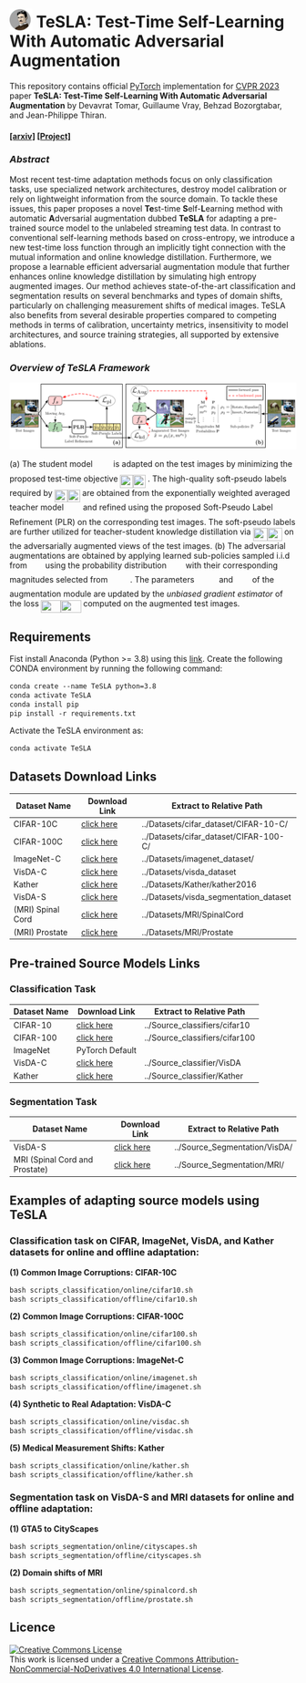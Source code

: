 # <img src="website/tesla.gif" width="40" height="40" style="vertical-align: bottom"/> <b>TeSLA: Test-Time Self-Learning With Automatic Adversarial Augmentation</b>

This repository contains official [PyTorch](https://pytorch.org/) implementation for [CVPR 2023](https://cvpr2023.thecvf.com/) paper **TeSLA: Test-Time Self-Learning With Automatic Adversarial Augmentation** by Devavrat Tomar, Guillaume Vray, Behzad Bozorgtabar, and Jean-Philippe Thiran.

#### [[arxiv]](http://arxiv.org/abs/2303.09870) [[Project]](https://behzadbozorgtabar.com/TeSLA.html)

### *Abstract*
Most recent test-time adaptation methods focus on only classification tasks, use specialized network architectures, destroy model calibration or rely on lightweight information from the source domain. To tackle these issues, this paper proposes a novel **Te**st-time **S**elf-**L**earning method with automatic **A**dversarial augmentation dubbed **TeSLA** for adapting a pre-trained source model to the unlabeled streaming test data. In contrast to conventional self-learning methods based on cross-entropy, we introduce a new test-time loss function through an implicitly tight connection with the mutual information and online knowledge distillation. Furthermore, we propose a learnable efficient adversarial augmentation module that further enhances online knowledge distillation by simulating high entropy augmented images. Our method achieves state-of-the-art classification and segmentation results on several benchmarks and types of domain shifts, particularly on challenging measurement shifts of medical images. TeSLA also benefits from several desirable properties compared to competing methods in terms of calibration, uncertainty metrics, insensitivity to model architectures, and source training strategies, all supported by extensive ablations.

### *Overview of TeSLA Framework*
<img src="website/tesla_overview.svg">


(a) The student model <img src="website/svgs/deb18c89b908abf80bef809cbdcbae2d.svg#gh-light-mode-only" align=middle width=14.252356799999989pt height=22.831056599999986pt/><img src="website/svgs_dark/deb18c89b908abf80bef809cbdcbae2d.svg#gh-dark-mode-only" align=middle width=14.252356799999989pt height=22.831056599999986pt/> is adapted on the test images by minimizing the proposed test-time objective <img src="website/svgs/a8c95121d37068acdbc35e9975f50c86.svg#gh-light-mode-only" align=middle width=22.31974139999999pt height=22.465723500000017pt/><img src="website/svgs_dark/a8c95121d37068acdbc35e9975f50c86.svg#gh-dark-mode-only" align=middle width=22.31974139999999pt height=22.465723500000017pt/>  . The high-quality soft-pseudo labels required by <img src="website/svgs/a8c95121d37068acdbc35e9975f50c86.svg#gh-light-mode-only" align=middle width=22.31974139999999pt height=22.465723500000017pt/><img src="website/svgs_dark/a8c95121d37068acdbc35e9975f50c86.svg#gh-dark-mode-only" align=middle width=22.31974139999999pt height=22.465723500000017pt/> are obtained from the exponentially weighted averaged teacher model <img src="website/svgs/5c7704963fa9ece758ae7def4b308098.svg#gh-light-mode-only" align=middle width=13.01377934999999pt height=22.831056599999986pt/><img src="website/svgs_dark/5c7704963fa9ece758ae7def4b308098.svg#gh-dark-mode-only" align=middle width=13.01377934999999pt height=22.831056599999986pt/> and refined using the proposed Soft-Pseudo Label Refinement (PLR) on the corresponding test images. The soft-pseudo labels are further utilized for teacher-student knowledge distillation via <img src="website/svgs/9ca5d7ed36b5da46a0cde6b76ae0a92a.svg#gh-light-mode-only" align=middle width=25.50469679999999pt height=22.465723500000017pt/><img src="website/svgs_dark/9ca5d7ed36b5da46a0cde6b76ae0a92a.svg#gh-dark-mode-only" align=middle width=25.50469679999999pt height=22.465723500000017pt/> on the adversarially augmented views of the test images. (b) The adversarial augmentations are obtained by applying learned sub-policies sampled i.i.d from <img src="website/svgs/865a2c771b7419b8742c1a4a04cc5584.svg#gh-light-mode-only" align=middle width=10.045686749999991pt height=22.648391699999998pt/> <img src="website/svgs_dark/865a2c771b7419b8742c1a4a04cc5584.svg#gh-dark-mode-only" align=middle width=10.045686749999991pt height=22.648391699999998pt/> using the probability distribution <img src="website/svgs/df5a289587a2f0247a5b97c1e8ac58ca.svg#gh-light-mode-only" align=middle width=12.83677559999999pt height=22.465723500000017pt/><img src="website/svgs_dark/df5a289587a2f0247a5b97c1e8ac58ca.svg#gh-dark-mode-only" align=middle width=12.83677559999999pt height=22.465723500000017pt/>  with their corresponding magnitudes selected from <img src="website/svgs/fb97d38bcc19230b0acd442e17db879c.svg#gh-light-mode-only" align=middle width=17.73973739999999pt height=22.465723500000017pt/><img src="website/svgs_dark/fb97d38bcc19230b0acd442e17db879c.svg#gh-dark-mode-only" align=middle width=17.73973739999999pt height=22.465723500000017pt/>. The parameters <img src="website/svgs/fb97d38bcc19230b0acd442e17db879c.svg#gh-light-mode-only" align=middle width=17.73973739999999pt height=22.465723500000017pt/><img src="website/svgs_dark/fb97d38bcc19230b0acd442e17db879c.svg#gh-dark-mode-only" align=middle width=17.73973739999999pt height=22.465723500000017pt/> and <img src="website/svgs/df5a289587a2f0247a5b97c1e8ac58ca.svg#gh-light-mode-only" align=middle width=12.83677559999999pt height=22.465723500000017pt/><img src="website/svgs_dark/df5a289587a2f0247a5b97c1e8ac58ca.svg#gh-dark-mode-only" align=middle width=12.83677559999999pt height=22.465723500000017pt/> of the augmentation module are updated by the *unbiased gradient estimator* of the loss <img src="website/svgs/10b6ebc26c060d3fcbcc764955f8476f.svg#gh-light-mode-only" align=middle width=35.03099654999999pt height=22.465723500000017pt/><img src="website/svgs_dark/10b6ebc26c060d3fcbcc764955f8476f.svg#gh-dark-mode-only" align=middle width=35.03099654999999pt height=22.465723500000017pt/> computed on the augmented test images.


## **Requirements**

Fist install Anaconda (Python >= 3.8) using this [link](https://docs.anaconda.com/anaconda/install/index.html). Create the following CONDA environment by running the following command:
```
conda create --name TeSLA python=3.8
conda activate TeSLA
conda install pip
pip install -r requirements.txt
```
Activate the TeSLA environment as:
```
conda activate TeSLA
```

## **Datasets Download Links**
| Dataset Name      	| Download Link                                                                                      	| Extract to Relative Path               	|
|-------------------	|----------------------------------------------------------------------------------------------------	|----------------------------------------	|
| CIFAR-10C         	| [click here](https://zenodo.org/record/2535967 )                                                   	| ../Datasets/cifar_dataset/CIFAR-10-C/  	|
| CIFAR-100C        	| [click here](https://zenodo.org/record/3555552)                                                    	| ../Datasets/cifar_dataset/CIFAR-100-C/ 	|
| ImageNet-C        	| [click here](https://zenodo.org/record/2536630)                                                    	| ../Datasets/imagenet_dataset/          	|
| VisDA-C           	| [click here](https://github.com/VisionLearningGroup/taskcv-2017-public/tree/master/classification) 	| ../Datasets/visda_dataset              	|
| Kather            	| [click here](https://github.com/agaldran/t3po)| ../Datasets/Kather/kather2016                            	|
| VisDA-S           	| [click here](https://github.com/VisionLearningGroup/taskcv-2017-public/tree/master/segmentation)   	| ../Datasets/visda_segmentation_dataset              	|
| (MRI) Spinal Cord 	| [click here](http://niftyweb.cs.ucl.ac.uk/program.php?p=CHALLENGE)                                 	| ../Datasets/MRI/SpinalCord             	|
| (MRI) Prostate    	| [click here](https://liuquande.github.io/SAML/)                                                    	| ../Datasets/MRI/Prostate               	|

## **Pre-trained Source Models Links**
### **Classification Task**
| Dataset Name 	| Download Link                                                                                         	| Extract to Relative Path       	|
|--------------	|-------------------------------------------------------------------------------------------------------	|--------------------------------	|
| CIFAR-10     	| [click here](https://drive.google.com/drive/folders/1bwf3qnaquRcfnoTfxKDwikVd_LnCitAm?usp=sharing)    	| ../Source_classifiers/cifar10  	|
| CIFAR-100    	| [click here](https://drive.google.com/drive/folders/1bnnkYORAwrjWI0jNhfVm_w0MvZH_DwJC?usp=share_link) 	| ../Source_classifiers/cifar100 	|
| ImageNet     	| PyTorch Default                                                               	|                                	|
| VisDA-C      	| [click here](https://drive.google.com/drive/folders/18PFWydp5nIA2lZ_zZ5FxskwlfHS_1eHV?usp=share_link) 	| ../Source_classifier/VisDA     	|
| Kather       	| [click here](https://drive.google.com/drive/folders/1uCDSqv-fgBsWNDZUUtshe-JG_0bs3wEQ?usp=share_link) 	| ../Source_classifier/Kather    	|

### **Segmentation Task**

| Dataset Name                   	| Download Link                                                                                         	| Extract to Relative Path                 	|
|--------------------------------	|-------------------------------------------------------------------------------------------------------	|------------------------------------------	|
| VisDA-S                        	| [click here](https://drive.google.com/drive/folders/1kxRHDKxB90PwqTcYUpMHNR1IG5DZBy8K?usp=share_link) 	| ../Source_Segmentation/VisDA/ 	|
| MRI (Spinal Cord and Prostate) 	| [click here](https://drive.google.com/drive/folders/1cV5Y2TRKUSJiUZqzFZCRqpQzxF__H1NF?usp=share_link) 	| ../Source_Segmentation/MRI/   	|
<!-- 
## **Code for training source models from scratch**

The above pre-trained source models can be obtained using the code available at: https://github.com/devavratTomar/tesla_appendix -->

## **Examples of adapting source models using TeSLA**
### Classification task on CIFAR, ImageNet, VisDA, and Kather datasets for online and offline adaptation:
**(1) Common Image Corruptions: CIFAR-10C**
```
bash scripts_classification/online/cifar10.sh
bash scripts_classification/offline/cifar10.sh
```

**(2) Common Image Corruptions: CIFAR-100C**
```
bash scripts_classification/online/cifar100.sh
bash scripts_classification/offline/cifar100.sh
```
**(3) Common Image Corruptions: ImageNet-C**
```
bash scripts_classification/online/imagenet.sh
bash scripts_classification/offline/imagenet.sh
```
**(4) Synthetic to Real Adaptation: VisDA-C**
```
bash scripts_classification/online/visdac.sh
bash scripts_classification/offline/visdac.sh
```
**(5) Medical Measurement Shifts: Kather**
```
bash scripts_classification/online/kather.sh
bash scripts_classification/offline/kather.sh
```
### Segmentation task on VisDA-S and MRI datasets for online and offline adaptation:
**(1) GTA5 to CityScapes**
```
bash scripts_segmentation/online/cityscapes.sh
bash scripts_segmentation/offline/cityscapes.sh
```
**(2) Domain shifts of MRI**
```
bash scripts_segmentation/online/spinalcord.sh
bash scripts_segmentation/offline/prostate.sh
```
## **Licence**
<a rel="license" href="http://creativecommons.org/licenses/by-nc-nd/4.0/"><img alt="Creative Commons License" style="border-width:0" src="https://i.creativecommons.org/l/by-nc-nd/4.0/88x31.png" /></a><br />This work is licensed under a <a rel="license" href="http://creativecommons.org/licenses/by-nc-nd/4.0/">Creative Commons Attribution-NonCommercial-NoDerivatives 4.0 International License</a>.